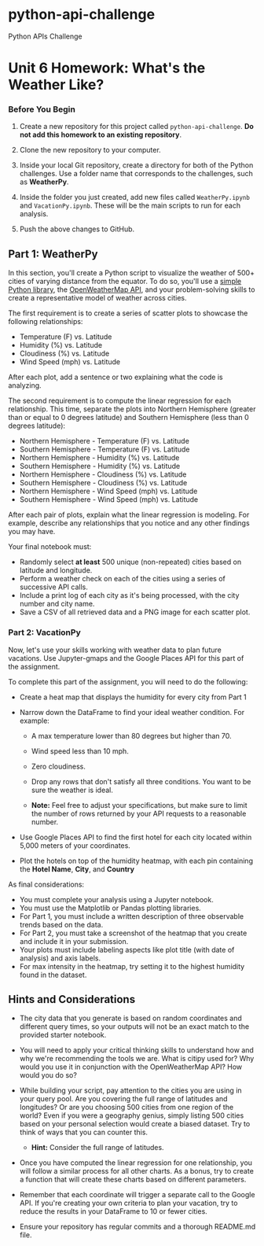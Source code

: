 # python-api-challenge
Python APIs Challenge


# Unit 6 Homework: What's the Weather Like?

### Before You Begin

1. Create a new repository for this project called `python-api-challenge`. **Do not add this homework to an existing repository**.

2. Clone the new repository to your computer.

3. Inside your local Git repository, create a directory for both of the Python challenges. Use a folder name that corresponds to the challenges, such as **WeatherPy**.

4. Inside the folder you just created, add new files called `WeatherPy.ipynb` and `VacationPy.ipynb`. These will be the main scripts to run for each analysis.

5. Push the above changes to GitHub.


## Part 1: WeatherPy

In this section, you'll create a Python script to visualize the weather of 500+ cities of varying distance from the equator. To do so, you'll use a [simple Python library](https://pypi.python.org/pypi/citipy), the [OpenWeatherMap API](https://openweathermap.org/api), and your problem-solving skills to create a representative model of weather across cities.

The first requirement is to create a series of scatter plots to showcase the following relationships:

* Temperature (F) vs. Latitude
* Humidity (%) vs. Latitude
* Cloudiness (%) vs. Latitude
* Wind Speed (mph) vs. Latitude

After each plot, add a sentence or two explaining what the code is analyzing.

The second requirement is to compute the linear regression for each relationship. This time, separate the plots into Northern Hemisphere (greater than or equal to 0 degrees latitude) and Southern Hemisphere (less than 0 degrees latitude):

* Northern Hemisphere - Temperature (F) vs. Latitude
* Southern Hemisphere - Temperature (F) vs. Latitude
* Northern Hemisphere - Humidity (%) vs. Latitude
* Southern Hemisphere - Humidity (%) vs. Latitude
* Northern Hemisphere - Cloudiness (%) vs. Latitude
* Southern Hemisphere - Cloudiness (%) vs. Latitude
* Northern Hemisphere - Wind Speed (mph) vs. Latitude
* Southern Hemisphere - Wind Speed (mph) vs. Latitude

After each pair of plots, explain what the linear regression is modeling. For example, describe any relationships that you notice and any other findings you may have.

Your final notebook must:

* Randomly select **at least** 500 unique (non-repeated) cities based on latitude and longitude.
* Perform a weather check on each of the cities using a series of successive API calls.
* Include a print log of each city as it's being processed, with the city number and city name.
* Save a CSV of all retrieved data and a PNG image for each scatter plot.

### Part 2: VacationPy

Now, let's use your skills working with weather data to plan future vacations. Use Jupyter-gmaps and the Google Places API for this part of the assignment.

To complete this part of the assignment, you will need to do the following:

* Create a heat map that displays the humidity for every city from Part 1

* Narrow down the DataFrame to find your ideal weather condition. For example:

  * A max temperature lower than 80 degrees but higher than 70.

  * Wind speed less than 10 mph.

  * Zero cloudiness.

  * Drop any rows that don't satisfy all three conditions. You want to be sure the weather is ideal.

  * **Note:** Feel free to adjust your specifications, but make sure to limit the number of rows returned by your API requests to a reasonable number.

* Use Google Places API to find the first hotel for each city located within 5,000 meters of your coordinates.

* Plot the hotels on top of the humidity heatmap, with each pin containing the **Hotel Name**, **City**, and **Country**

As final considerations:

* You must complete your analysis using a Jupyter notebook.
* You must use the Matplotlib or Pandas plotting libraries.
* For Part 1, you must include a written description of three observable trends based on the data.
* For Part 2, you must take a screenshot of the heatmap that you create and include it in your submission.
* Your plots must include labeling aspects like plot title (with date of analysis) and axis labels.
* For max intensity in the heatmap, try setting it to the highest humidity found in the dataset.

## Hints and Considerations

* The city data that you generate is based on random coordinates and different query times, so your outputs will not be an exact match to the provided starter notebook.

* You will need to apply your critical thinking skills to understand how and why we're recommending the tools we are. What is citipy used for? Why would you use it in conjunction with the OpenWeatherMap API? How would you do so?

* While building your script, pay attention to the cities you are using in your query pool. Are you covering the full range of latitudes and longitudes? Or are you choosing 500 cities from one region of the world? Even if you were a geography genius, simply listing 500 cities based on your personal selection would create a biased dataset. Try to think of ways that you can counter this. 

  * **Hint:** Consider the full range of latitudes.

* Once you have computed the linear regression for one relationship, you will follow a similar process for all other charts. As a bonus, try to create a function that will create these charts based on different parameters.

* Remember that each coordinate will trigger a separate call to the Google API. If you're creating your own criteria to plan your vacation, try to reduce the results in your DataFrame to 10 or fewer cities.

* Ensure your repository has regular commits and a thorough README.md file.

